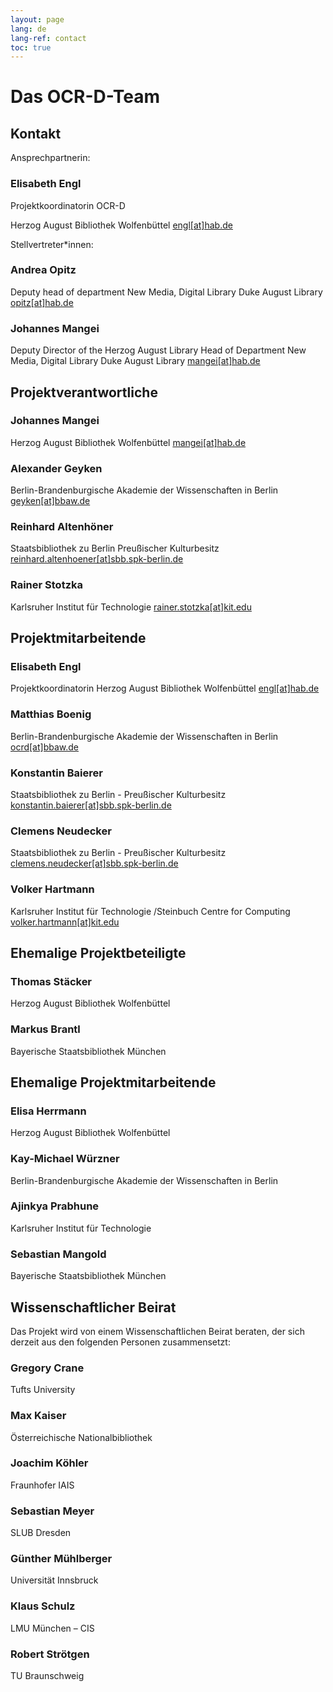 ```yaml
---
layout: page
lang: de
lang-ref: contact
toc: true
---
```

# Das OCR-D-Team

## Kontakt

Ansprechpartnerin:

### Elisabeth Engl

Projektkoordinatorin OCR-D

Herzog August Bibliothek Wolfenbüttel
[engl[at]hab.de](mailto:engl@hab.de)

Stellvertreter*innen:

### Andrea Opitz

Deputy head of department
New Media, Digital Library
Duke August Library
[opitz[at]hab.de](mailto:opitz@hab.de?subject=Anfrage%20via%20OCR-D.de)

### Johannes Mangei

Deputy Director of the Herzog August Library
Head of Department New Media, Digital Library
Duke August Library
[mangei[at]hab.de](mailto:mangei@hab.de?subject=Anfrage%20via%20OCR-D.de)

## Projektverantwortliche

### Johannes Mangei

Herzog August Bibliothek Wolfenbüttel
[mangei[at]hab.de](mailto:mangei@hab.de)

### Alexander Geyken

Berlin-Brandenburgische Akademie der Wissenschaften in Berlin
[geyken[at]bbaw.de](mailto:geyken@bbaw.de)

### Reinhard Altenhöner

Staatsbibliothek zu Berlin Preußischer Kulturbesitz
[reinhard.altenhoener[at]sbb.spk-berlin.de](mailto:Reinhard.Altenhoener@sbb.spk-berlin.de)

### Rainer Stotzka

Karlsruher Institut für Technologie
[rainer.stotzka[at]kit.edu](mailto:rainer.stotzka@kit.edu)

## Projektmitarbeitende

### Elisabeth Engl

Projektkoordinatorin
Herzog August Bibliothek Wolfenbüttel
[engl[at]hab.de](mailto:engl@hab.de?subject=Anfrage%20%C3%BCber%20OCR-D.de)

### Matthias Boenig

Berlin-Brandenburgische Akademie der Wissenschaften in Berlin
[ocrd[at]bbaw.de](mailto:ocrd@bbaw.de)

### Konstantin Baierer

Staatsbibliothek zu Berlin - Preußischer Kulturbesitz
[konstantin.baierer[at]sbb.spk-berlin.de](mailto:konstantin.baierer@sbb.spk-berlin.de)

### Clemens Neudecker

Staatsbibliothek zu Berlin - Preußischer Kulturbesitz
[clemens.neudecker[at]sbb.spk-berlin.de](mailto:clemens.neudecker@sbb.spk-berlin.de)

### Volker Hartmann

Karlsruher Institut für Technologie /Steinbuch Centre for Computing
[volker.hartmann[at]kit.edu](mailto:volker.hartmann@kit.edu)

## Ehemalige Projektbeteiligte

### Thomas Stäcker

Herzog August Bibliothek Wolfenbüttel

### Markus Brantl

Bayerische Staatsbibliothek München

## Ehemalige Projektmitarbeitende

### Elisa Herrmann

Herzog August Bibliothek Wolfenbüttel

### Kay-Michael Würzner

Berlin-Brandenburgische Akademie der Wissenschaften in Berlin

### Ajinkya Prabhune

Karlsruher Institut für Technologie

### Sebastian Mangold

Bayerische Staatsbibliothek München

## Wissenschaftlicher Beirat

Das Projekt wird von einem Wissenschaftlichen Beirat beraten, der sich derzeit aus den folgenden Personen zusammensetzt:

### Gregory Crane

Tufts University

### Max Kaiser

Österreichische Nationalbibliothek

### Joachim Köhler

Fraunhofer IAIS

### Sebastian Meyer

SLUB Dresden

### Günther Mühlberger

Universität Innsbruck

### Klaus Schulz

LMU München – CIS

### Robert Strötgen

TU Braunschweig
